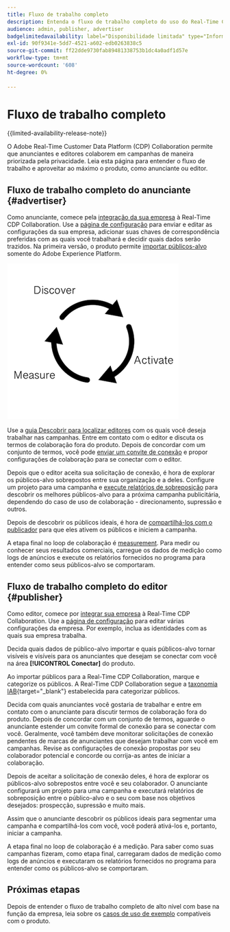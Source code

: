 ```yaml
---
title: Fluxo de trabalho completo
description: Entenda o fluxo de trabalho completo do uso do Real-Time CDP Collaboration como anunciante ou editor
audience: admin, publisher, advertiser
badgelimitedavailability: label="Disponibilidade limitada" type="Informative" url="https://helpx.adobe.com/legal/product-descriptions/real-time-customer-data-platform-collaboration.html newtab=true"
exl-id: 90f9341e-5dd7-4521-a602-edb0263838c5
source-git-commit: ff22dde9730fab89481338753b1dc4a0adf1d57e
workflow-type: tm+mt
source-wordcount: '608'
ht-degree: 0%

---
```


# Fluxo de trabalho completo

{{limited-availability-release-note}}

O Adobe Real-Time Customer Data Platform (CDP) Collaboration permite que anunciantes e editores colaborem em campanhas de maneira priorizada pela privacidade. Leia esta página para entender o fluxo de trabalho e aproveitar ao máximo o produto, como anunciante ou editor.

## Fluxo de trabalho completo do anunciante {#advertiser}

Como anunciante, comece pela [integração da sua empresa](/help/guide/setup/onboard-organization.md) à Real-Time CDP Collaboration. Use a [página de configuração](/help/guide/setup/setup-overview.md) para enviar e editar as configurações da sua empresa, adicionar suas chaves de correspondência preferidas com as quais você trabalhará e decidir quais dados serão trazidos. Na primeira versão, o produto permite [importar públicos-alvo](/help/guide/setup/onboard-audiences.md) somente do Adobe Experience Platform.

![Descobrir, compartilhar, medir para anunciantes.](/help/assets/end-to-end-workflow/discover-activate-measure.png)

Use a [guia Descobrir para localizar editores](/help/guide/connect/discover-publishers.md) com os quais você deseja trabalhar nas campanhas. Entre em contato com o editor e discuta os termos de colaboração fora do produto. Depois de concordar com um conjunto de termos, você pode [enviar um convite de conexão](/help/guide/connect/establishing-connections.md) e propor configurações de colaboração para se conectar com o editor.

Depois que o editor aceita sua solicitação de conexão, é hora de explorar os públicos-alvo sobrepostos entre sua organização e a deles. Configure um projeto para uma campanha e [execute relatórios de sobreposição](/help/guide/collaborate/discover.md) para descobrir os melhores públicos-alvo para a próxima campanha publicitária, dependendo do caso de uso de colaboração - direcionamento, supressão e outros.

Depois de descobrir os públicos ideais, é hora de [compartilhá-los com o publicador](/help/guide/collaborate/share.md) para que eles ativem os públicos e iniciem a campanha.

A etapa final no loop de colaboração é [measurement](/help/guide/collaborate/measure.md). Para medir ou conhecer seus resultados comerciais, carregue os dados de medição como logs de anúncios e execute os relatórios fornecidos no programa para entender como seus públicos-alvo se comportaram.

## Fluxo de trabalho completo do editor {#publisher}

Como editor, comece por [integrar sua empresa](/help/guide/setup/onboard-organization.md) à Real-Time CDP Collaboration. Use a [página de configuração](/help/guide/setup/setup-overview.md) para editar várias configurações da empresa. Por exemplo, inclua as identidades com as quais sua empresa trabalha.

Decida quais dados de público-alvo importar e quais públicos-alvo tornar visíveis e visíveis para os anunciantes que desejam se conectar com você na área **[!UICONTROL Conectar]** do produto.

Ao importar públicos para a Real-Time CDP Collaboration, marque e categorize os públicos. A Real-Time CDP Collaboration segue a [taxonomia IAB](https://www.iab.com/guidelines/content-taxonomy/){target="_blank"} estabelecida para categorizar públicos.

Decida com quais anunciantes você gostaria de trabalhar e entre em contato com o anunciante para discutir termos de colaboração fora do produto. Depois de concordar com um conjunto de termos, aguarde o anunciante estender um convite formal de conexão para se conectar com você. Geralmente, você também deve monitorar solicitações de conexão pendentes de marcas de anunciantes que desejam trabalhar com você em campanhas. Revise as configurações de conexão propostas por seu colaborador potencial e concorde ou corrija-as antes de iniciar a colaboração.

Depois de aceitar a solicitação de conexão deles, é hora de explorar os públicos-alvo sobrepostos entre você e seu colaborador. O anunciante configurará um projeto para uma campanha e executará relatórios de sobreposição entre o público-alvo e o seu com base nos objetivos desejados: prospecção, supressão e muito mais.

Assim que o anunciante descobrir os públicos ideais para segmentar uma campanha e compartilhá-los com você, você poderá ativá-los e, portanto, iniciar a campanha.

A etapa final no loop de colaboração é a medição. Para saber como suas campanhas fizeram, como etapa final, carregaram dados de medição como logs de anúncios e executaram os relatórios fornecidos no programa para entender como os públicos-alvo se comportaram.

## Próximas etapas

Depois de entender o fluxo de trabalho completo de alto nível com base na função da empresa, leia sobre os [casos de uso de exemplo](/help/guide/use-cases-benefits.md) compatíveis com o produto.
